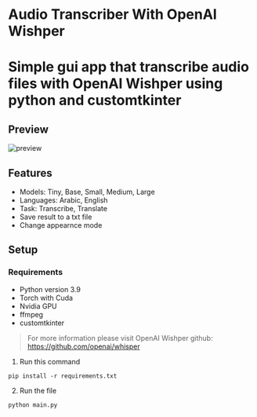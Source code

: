 # **Audio Transcriber With OpenAI Wishper**
	
# Simple gui app that transcribe audio files with OpenAI Wishper using python and customtkinter


## Preview
![preview](https://user-images.githubusercontent.com/63475761/224495737-d7dd2398-b732-4751-bd4f-60e5c5fbefc1.png)

## Features
* Models: Tiny, Base, Small, Medium, Large
* Languages: Arabic, English
* Task: Transcribe, Translate
* Save result to a txt file
* Change appearnce mode

## Setup

### Requirements
* Python version 3.9
* Torch with Cuda
* Nvidia GPU
* ffmpeg
* customtkinter 

> For more information please visit OpenAI Wishper github: https://github.com/openai/whisper

1. Run this command
```
pip install -r requirements.txt
```
2. Run the file

```
python main.py 
```
